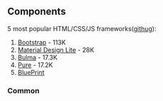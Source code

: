 ## Components

5 most popular HTML/CSS/JS frameworks([githug](https://github.com/search?o=desc&q=css&s=stars&type=Repositories&utf8=%E2%9C%93)):

1. [Bootstrap](getbootstrap.com) - 113K
2. [Material Design Lite](https://getmdl.io) - 28K
3. [Bulma](http://bulma.io) - 17.3K
4. [Pure](https://purecss.io/) - 17.2K
5. [BluePrint](http://www.blueprintcss.org/)

### Common 
